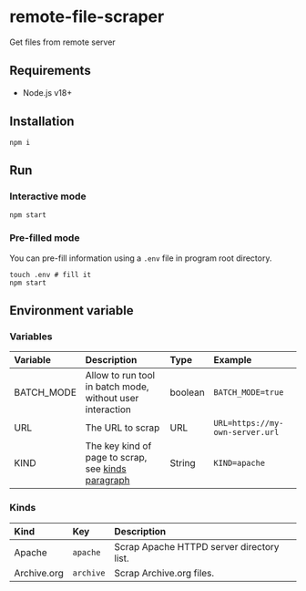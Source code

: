 # remote-file-scraper
Get files from remote server

## Requirements

 - Node.js v18+

## Installation

```shell
npm i
```

## Run

### Interactive mode

```shell
npm start
```

### Pre-filled mode

You can pre-fill information using a `.env` file in program root directory.

```shell
touch .env # fill it
npm start
```

## Environment variable

### Variables

| Variable   | Description                                                  | Type    | Example                         |
| :--------- | :----------------------------------------------------------- | :------ | :------------------------------ |
| BATCH_MODE | Allow to run tool in batch mode, without user interaction    | boolean | `BATCH_MODE=true`               |
| URL        | The URL to scrap                                             | URL     | `URL=https://my-own-server.url` |
| KIND       | The key kind of page to scrap, see [kinds paragraph](#kinds) | String  | `KIND=apache`                   |

### Kinds

| Kind        | Key       | Description                               |
| :---------- | :-------- | :---------------------------------------- |
| Apache      | `apache`  | Scrap Apache HTTPD server directory list. |
| Archive.org | `archive` | Scrap Archive.org files.                  |
